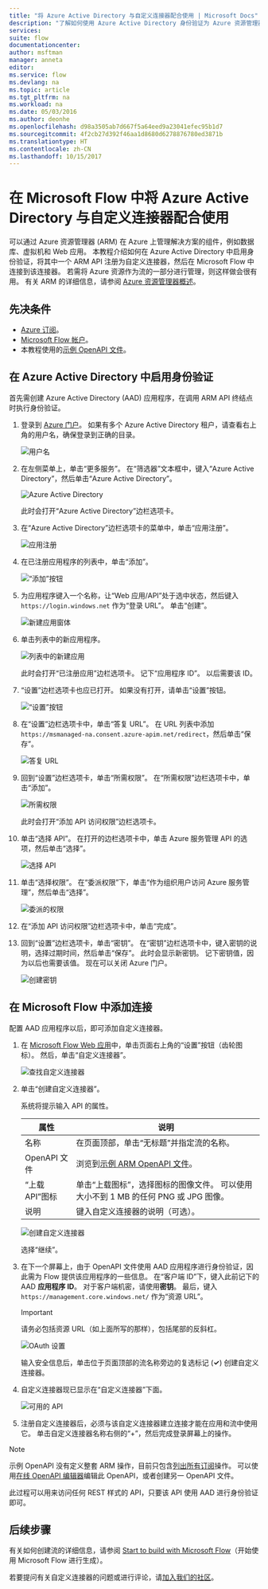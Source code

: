 ```yaml
---
title: "将 Azure Active Directory 与自定义连接器配合使用 | Microsoft Docs"
description: "了解如何使用 Azure Active Directory 身份验证为 Azure 资源管理器创建自定义连接器。"
services: 
suite: flow
documentationcenter: 
author: msftman
manager: anneta
editor: 
ms.service: flow
ms.devlang: na
ms.topic: article
ms.tgt_pltfrm: na
ms.workload: na
ms.date: 05/03/2016
ms.author: deonhe
ms.openlocfilehash: d98a3505ab7d667f5a64eed9a23041efec95b1d7
ms.sourcegitcommit: 4f2cb27d392f46aa1d8680d6278876780ed3871b
ms.translationtype: HT
ms.contentlocale: zh-CN
ms.lasthandoff: 10/15/2017
---
```

# <a name="use-azure-active-directory-with-a-custom-connector-in-microsoft-flow"></a>在 Microsoft Flow 中将 Azure Active Directory 与自定义连接器配合使用
可以通过 Azure 资源管理器 (ARM) 在 Azure 上管理解决方案的组件，例如数据库、虚拟机和 Web 应用。 本教程介绍如何在 Azure Active Directory 中启用身份验证，将其中一个 ARM API 注册为自定义连接器，然后在 Microsoft Flow 中连接到该连接器。 若需将 Azure 资源作为流的一部分进行管理，则这样做会很有用。 有关 ARM 的详细信息，请参阅 [Azure 资源管理器概述](https://docs.microsoft.com/azure/azure-resource-manager/resource-group-overview)。

## <a name="prerequisites"></a>先决条件
* [Azure 订阅](https://azure.microsoft.com/free/)。
* [Microsoft Flow 帐户](https://flow.microsoft.com)。
* 本教程使用的[示例 OpenAPI 文件](http://pwrappssamples.blob.core.windows.net/samples/AzureResourceManager.json)。

## <a name="enable-authentication-in-azure-active-directory"></a>在 Azure Active Directory 中启用身份验证
首先需创建 Azure Active Directory (AAD) 应用程序，在调用 ARM API 终结点时执行身份验证。

1. 登录到 [Azure 门户](https://portal.azure.com)。  如果有多个 Azure Active Directory 租户，请查看右上角的用户名，确保登录到正确的目录。
   
    ![用户名](./media/customapi-azure-resource-manager-tutorial/current-user.png)
2. 在左侧菜单上，单击“更多服务”。  在“筛选器”文本框中，键入“Azure Active Directory”，然后单击“Azure Active Directory”。
   
    ![Azure Active Directory](./media/customapi-azure-resource-manager-tutorial/azureaad.png)
   
    此时会打开“Azure Active Directory”边栏选项卡。   
3. 在“Azure Active Directory”边栏选项卡的菜单中，单击“应用注册”。
   
    ![应用注册](./media/customapi-azure-resource-manager-tutorial/azureapplication.png)
4. 在已注册应用程序的列表中，单击“添加”。
   
    ![“添加”按钮](./media/customapi-azure-resource-manager-tutorial/add-app-btn.png)   
5. 为应用程序键入一个名称，让“Web 应用/API”处于选中状态，然后键入 `https://login.windows.net` 作为“登录 URL”。  单击“创建”。  
   
    ![新建应用窗体](./media/customapi-azure-resource-manager-tutorial/newapplication.png)
6. 单击列表中的新应用程序。
   
    ![列表中的新建应用](./media/customapi-azure-resource-manager-tutorial/newapplication2.png)
   
    此时会打开“已注册应用”边栏选项卡。  记下“应用程序 ID”。  以后需要该 ID。
7. “设置”边栏选项卡也应已打开。  如果没有打开，请单击“设置”按钮。
   
    ![“设置”按钮](./media/customapi-azure-resource-manager-tutorial/settings-btn.png)
8. 在“设置”边栏选项卡中，单击“答复 URL”。 在 URL 列表中添加 `https://msmanaged-na.consent.azure-apim.net/redirect`，然后单击“保存”。
   
    ![答复 URL](./media/customapi-azure-resource-manager-tutorial/reply-urls.png)
9. 回到“设置”边栏选项卡，单击“所需权限”。  在“所需权限”边栏选项卡中，单击“添加”。
   
    ![所需权限](./media/customapi-azure-resource-manager-tutorial/permissions.png)
   
    此时会打开“添加 API 访问权限”边栏选项卡。
10. 单击“选择 API”。 在打开的边栏选项卡中，单击 Azure 服务管理 API 的选项，然后单击“选择”。
    
    ![选择 API](./media/customapi-azure-resource-manager-tutorial/permissions2.png)
11. 单击“选择权限”。  在“委派权限”下，单击“作为组织用户访问 Azure 服务管理”，然后单击“选择”。
    
    ![委派的权限](./media/customapi-azure-resource-manager-tutorial/permissions3.png)
12. 在“添加 API 访问权限”边栏选项卡中，单击“完成”。
13. 回到“设置”边栏选项卡，单击“密钥”。  在“密钥”边栏选项卡中，键入密钥的说明，选择过期时间，然后单击“保存”。  此时会显示新密钥。  记下密钥值，因为以后也需要该值。  现在可以关闭 Azure 门户。
    
    ![创建密钥](./media/customapi-azure-resource-manager-tutorial/configurekeys.png)

## <a name="add-the-connection-in-microsoft-flow"></a>在 Microsoft Flow 中添加连接
配置 AAD 应用程序以后，即可添加自定义连接器。

1. 在 [Microsoft Flow Web 应用](https://flow.microsoft.com/)中，单击页面右上角的“设置”按钮（齿轮图标）。  然后，单击“自定义连接器”。
   
    ![查找自定义连接器](./media/customapi-azure-resource-manager-tutorial/finding-custom-apis.png)  
2. 单击“创建自定义连接器”。  
   
    系统将提示输入 API 的属性。  
   
   | 属性 | 说明 |
   | --- | --- |
   | 名称 |在页面顶部，单击“无标题”并指定流的名称。 |
   | OpenAPI 文件 |浏览到[示例 ARM OpenAPI 文件](http://pwrappssamples.blob.core.windows.net/samples/AzureResourceManager.json)。 |
   | “上载 API”图标 |单击“上载图标”，选择图标的图像文件。 可以使用大小不到 1 MB 的任何 PNG 或 JPG 图像。 |
   | 说明 |键入自定义连接器的说明（可选）。 |
   
    ![创建自定义连接器](./media/customapi-azure-resource-manager-tutorial/create-custom-api.png)  
   
    选择“继续”。
3. 在下一个屏幕上，由于 OpenAPI 文件使用 AAD 应用程序进行身份验证，因此需为 Flow 提供该应用程序的一些信息。  在“客户端 ID”下，键入此前记下的 AAD **应用程序 ID**。  对于客户端机密，请使用**密钥**。  最后，键入 `https://management.core.windows.net/` 作为“资源 URL”。
   
   > [!IMPORTANT]
   > 请务必包括资源 URL（如上面所写的那样），包括尾部的反斜杠。
   > 
   > 
   
    ![OAuth 设置](./media/customapi-azure-resource-manager-tutorial/oauth-settings.png)
   
    输入安全信息后，单击位于页面顶部的流名称旁边的复选标记 (**&#x2713;**) 创建自定义连接器。
4. 自定义连接器现已显示在“自定义连接器”下面。
   
    ![可用的 API](./media/customapi-azure-resource-manager-tutorial/list-custom-apis.png)  
5. 注册自定义连接器后，必须与该自定义连接器建立连接才能在应用和流中使用它。  单击自定义连接器名称右侧的“+”，然后完成登录屏幕上的操作。

> [!NOTE]
> 示例 OpenAPI 没有定义整套 ARM 操作，目前只包含[列出所有订阅](https://msdn.microsoft.com/library/azure/dn790531.aspx)操作。  可以使用[在线 OpenAPI 编辑器](http://editor.swagger.io/)编辑此 OpenAPI，或者创建另一 OpenAPI 文件。
> 
> 此过程可以用来访问任何 REST 样式的 API，只要该 API 使用 AAD 进行身份验证即可。
> 
> 

## <a name="next-steps"></a>后续步骤
有关如何创建流的详细信息，请参阅 [Start to build with Microsoft Flow](get-started-logic-flow.md)（开始使用 Microsoft Flow 进行生成）。

若要提问有关自定义连接器的问题或进行评论，请[加入我们的社区](https://aka.ms/flow-community)。

